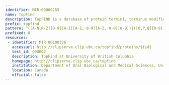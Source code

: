 ```yaml
---
identifier: MIR:00000255
name: TopFind
description: TopFIND is a database of protein termini, terminus modifications and their proteolytic processing in the species: Homo sapiens, Mus musculus, Arabidopsis thaliana, Saccharomyces cerevisiae and Escherichia coli.
prefix: topfind
pattern: ^([A-N,R-Z][0-9][A-Z][A-Z, 0-9][A-Z, 0-9][0-9])|([O,P,Q][0-9][A-Z, 0-9][A-Z, 0-9][A-Z, 0-9][0-9])$
prefixed: 0
resources:
 - identifier: MIR:00100326
   accessurl: http://clipserve.clip.ubc.ca/topfind/proteins/${id}
   test_id: Q9UKQ2
   description: TopFind at University of British Columbia
   homepage: http://clipserve.clip.ubc.ca/topfind
   institution: Department of Oral Biological and Medical Sciences, University of British Columbia, Vancouver
   location: Canada
   official: false
---
```

